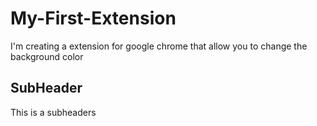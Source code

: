 # My-First-Extension
I'm creating a extension for google chrome that allow you to change the background color

## SubHeader

This is a subheaders